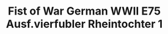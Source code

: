---
layout: product
title: "Fist of War German WWII E75 Ausf.vierfubler Rheintochter 1"
price: "1900" 
desc: "Maketa"
img_path: "/assets/img/UA72113.jpg"
brand: "N/A"
available: false
special_offer: false
new: false
soon: false
cat: "010000"
subcat: "013300"
subsubcat: "0N/A"
sifra: "UA72113"
popular: false
---